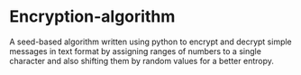 # Encryption-algorithm
A seed-based algorithm written using python to encrypt and decrypt simple messages in text format by assigning ranges of numbers to a single character and also shifting them by random values for a better entropy.
